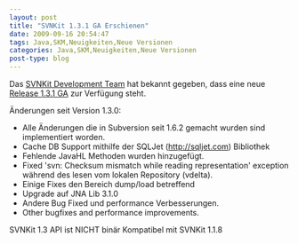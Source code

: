 ```yaml
---
layout: post
title: "SVNKit 1.3.1 GA Erschienen"
date: 2009-09-16 20:54:47
tags: Java,SKM,Neuigkeiten,Neue Versionen
categories: Java,SKM,Neuigkeiten,Neue Versionen
post-type: blog
---
```

Das <a href="http://www.svnkit.com">SVNKit Development Team</a> hat bekannt gegeben, dass eine neue <a href="http://www.nabble.com/-ANN--SVNKit-1.3.1-(GA)-is-available.-td25461911.html">Release 1.3.1 GA</a> zur Verfügung steht.</br>
<p>Änderungen seit Version 1.3.0:</p>
<ul>
<li>Alle Änderungen die in Subversion seit 1.6.2 gemacht wurden sind implementiert worden.</li>
<li>Cache DB Support mithilfe der SQLJet (<a href="http://sqljet.com">http://sqljet.com</a>) Bibliothek</li>
<li>Fehlende JavaHL Methoden wurden hinzugefügt.</li>
<li>Fixed 'svn: Checksum mismatch while reading representation' exception 
während des lesen vom lokalen Repository (vdelta).</li>
<li>Einige Fixes den Bereich dump/load betreffend</li>
<li>Upgrade auf JNA Lib 3.1.0</li>
<li>Andere Bug Fixed und performance Verbesserungen.</li>
<li>Other bugfixes and performance improvements.</li>
</ul>
<p>SVNKit 1.3 API ist NICHT binär Kompatibel mit SVNKit 1.1.8</p>
